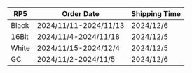 |**RP5**|   **Order Date**    |**Shipping Time**|
|-------|---------------------|-----------------|
| Black |2024/11/11-2024/11/13|    2024/12/6    |
| 16Bit |2024/11/4-2024/11/18 |    2024/12/5    |
| White |2024/11/15-2024/12/4 |    2024/12/5    |
|  GC   | 2024/11/2-2024/11/5 |    2024/12/6    |
